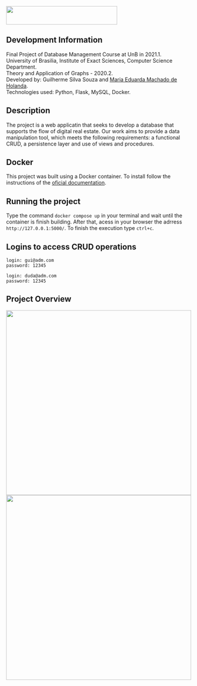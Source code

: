 <img src="https://github.com/gss214/Sexto-Andar/blob/main/app/static/imgs/logo.png" width="300" height="50">

## Development Information

Final Project of Database Management Course at UnB in 2021.1. \
University of Brasilia, Institute of Exact Sciences, Computer Science Department. \
Theory and Application of Graphs - 2020.2. \
Developed by: Guilherme Silva Souza and [Maria Eduarda Machado de Holanda](https://github.com/dudaholandah). \
Technologies used: Python, Flask, MySQL, Docker.

## Description

The project is a web applicatin that seeks to develop a database that supports the flow of digital real estate. Our work aims to provide a data manipulation tool, which meets the following requirements: a functional CRUD, a persistence layer and use of views and procedures.

## Docker

This project was built using a Docker container. To install follow the instructions of the [oficial documentation](https://docs.docker.com/engine/install/).

## Running the project

Type the command `docker compose up` in your terminal and wait until the container is finish building. After that, acess in your browser the adrress `http://127.0.0.1:5000/`. To finish the execution type  `ctrl+c`.

## Logins to access CRUD operations

```
login: gui@adm.com
password: 12345

login: duda@adm.com
password: 12345
```

## Project Overview

<div><a>
  <img src="https://github.com/gss214/Sexto-Andar/blob/main/imagens/sexto-andar-overview.gif" width='500'>
  <img src="https://github.com/gss214/Sexto-Andar/blob/main/imagens/sexto-andar-crud.gif" width='500'>
</a></div>

